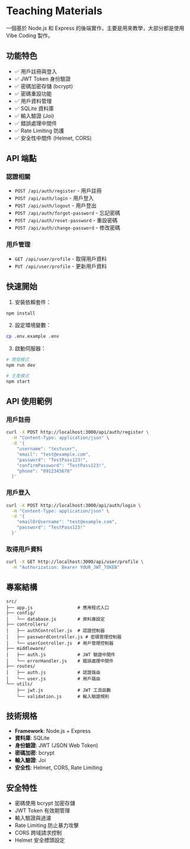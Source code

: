 # Teaching Materials

一個基於 Node.js 和 Express 的後端實作，主要是用來教學，大部分都是使用 Vibe Coding 製作。

## 功能特色

- ✅ 用戶註冊與登入
- ✅ JWT Token 身份驗證
- ✅ 密碼加密存儲 (bcrypt)
- ✅ 密碼重設功能
- ✅ 用戶資料管理
- ✅ SQLite 資料庫
- ✅ 輸入驗證 (Joi)
- ✅ 錯誤處理中間件
- ✅ Rate Limiting 防護
- ✅ 安全性中間件 (Helmet, CORS)

## API 端點

### 認證相關
- `POST /api/auth/register` - 用戶註冊
- `POST /api/auth/login` - 用戶登入
- `POST /api/auth/logout` - 用戶登出
- `POST /api/auth/forgot-password` - 忘記密碼
- `POST /api/auth/reset-password` - 重設密碼
- `POST /api/auth/change-password` - 修改密碼

### 用戶管理
- `GET /api/user/profile` - 取得用戶資料
- `PUT /api/user/profile` - 更新用戶資料

## 快速開始

1. 安裝依賴套件：
```bash
npm install
```

2. 設定環境變數：
```bash
cp .env.example .env
```

3. 啟動伺服器：
```bash
# 開發模式
npm run dev

# 生產模式
npm start
```

## API 使用範例

### 用戶註冊
```bash
curl -X POST http://localhost:3000/api/auth/register \
  -H "Content-Type: application/json" \
  -d '{
    "username": "testuser",
    "email": "test@example.com",
    "password": "TestPass123!",
    "confirmPassword": "TestPass123!",
    "phone": "0912345678"
  }'
```

### 用戶登入
```bash
curl -X POST http://localhost:3000/api/auth/login \
  -H "Content-Type: application/json" \
  -d '{
    "emailOrUsername": "test@example.com",
    "password": "TestPass123!"
  }'
```

### 取得用戶資料
```bash
curl -X GET http://localhost:3000/api/user/profile \
  -H "Authorization: Bearer YOUR_JWT_TOKEN"
```

## 專案結構

```
src/
├── app.js                 # 應用程式入口
├── config/
│   └── database.js        # 資料庫設定
├── controllers/
│   ├── authController.js  # 認證控制器
│   ├── passwordController.js # 密碼管理控制器
│   └── userController.js  # 用戶管理控制器
├── middleware/
│   ├── auth.js            # JWT 驗證中間件
│   └── errorHandler.js    # 錯誤處理中間件
├── routes/
│   ├── auth.js            # 認證路由
│   └── user.js            # 用戶路由
└── utils/
    ├── jwt.js             # JWT 工具函數
    └── validation.js      # 輸入驗證規則
```

## 技術規格

- **Framework**: Node.js + Express
- **資料庫**: SQLite
- **身份驗證**: JWT (JSON Web Token)
- **密碼加密**: bcrypt
- **輸入驗證**: Joi
- **安全性**: Helmet, CORS, Rate Limiting

## 安全特性

- 密碼使用 bcrypt 加密存儲
- JWT Token 有效期管理
- 輸入驗證與過濾
- Rate Limiting 防止暴力攻擊
- CORS 跨域請求控制
- Helmet 安全標頭設定